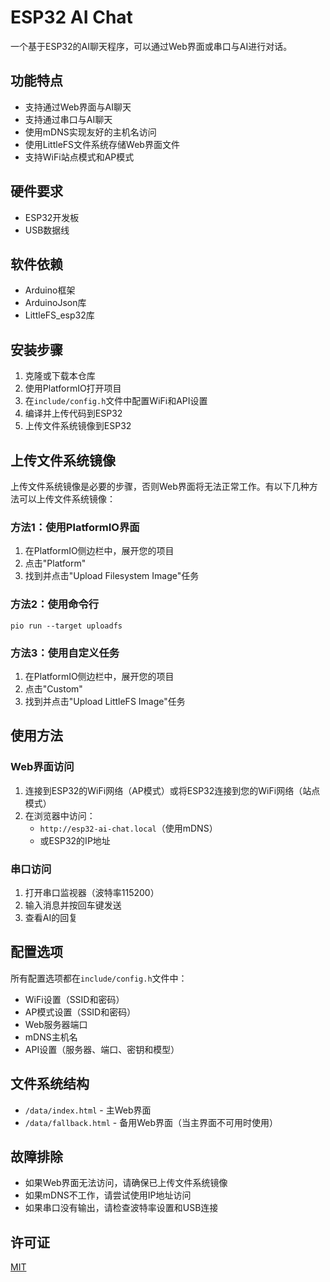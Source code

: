 # ESP32 AI Chat

一个基于ESP32的AI聊天程序，可以通过Web界面或串口与AI进行对话。

## 功能特点

- 支持通过Web界面与AI聊天
- 支持通过串口与AI聊天
- 使用mDNS实现友好的主机名访问
- 使用LittleFS文件系统存储Web界面文件
- 支持WiFi站点模式和AP模式

## 硬件要求

- ESP32开发板
- USB数据线

## 软件依赖

- Arduino框架
- ArduinoJson库
- LittleFS_esp32库

## 安装步骤

1. 克隆或下载本仓库
2. 使用PlatformIO打开项目
3. 在`include/config.h`文件中配置WiFi和API设置
4. 编译并上传代码到ESP32
5. 上传文件系统镜像到ESP32

## 上传文件系统镜像

上传文件系统镜像是必要的步骤，否则Web界面将无法正常工作。有以下几种方法可以上传文件系统镜像：

### 方法1：使用PlatformIO界面

1. 在PlatformIO侧边栏中，展开您的项目
2. 点击"Platform"
3. 找到并点击"Upload Filesystem Image"任务

### 方法2：使用命令行

```
pio run --target uploadfs
```

### 方法3：使用自定义任务

1. 在PlatformIO侧边栏中，展开您的项目
2. 点击"Custom"
3. 找到并点击"Upload LittleFS Image"任务

## 使用方法

### Web界面访问

1. 连接到ESP32的WiFi网络（AP模式）或将ESP32连接到您的WiFi网络（站点模式）
2. 在浏览器中访问：
   - `http://esp32-ai-chat.local`（使用mDNS）
   - 或ESP32的IP地址

### 串口访问

1. 打开串口监视器（波特率115200）
2. 输入消息并按回车键发送
3. 查看AI的回复

## 配置选项

所有配置选项都在`include/config.h`文件中：

- WiFi设置（SSID和密码）
- AP模式设置（SSID和密码）
- Web服务器端口
- mDNS主机名
- API设置（服务器、端口、密钥和模型）

## 文件系统结构

- `/data/index.html` - 主Web界面
- `/data/fallback.html` - 备用Web界面（当主界面不可用时使用）

## 故障排除

- 如果Web界面无法访问，请确保已上传文件系统镜像
- 如果mDNS不工作，请尝试使用IP地址访问
- 如果串口没有输出，请检查波特率设置和USB连接

## 许可证

[MIT](LICENSE)
